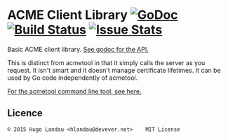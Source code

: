 # ACME Client Library [![GoDoc](https://godoc.org/github.com/hlandau/acme/acmeapi?status.svg)](https://godoc.org/github.com/hlandau/acme/acmeapi) [![Build Status](https://travis-ci.org/hlandau/acme.svg?branch=master)](https://travis-ci.org/hlandau/acme) [![Issue Stats](http://issuestats.com/github/hlandau/acme/badge/issue)](http://issuestats.com/github/hlandau/acme)

Basic ACME client library. [See godoc for the
API.](https://godoc.org/github.com/hlandau/acme/acmeapi)

This is distinct from acmetool in that it simply calls the server as you
request. It isn't smart and it doesn't manage certificate lifetimes. It can
be used by Go code independently of acmetool.

[For the acmetool command line tool, see
here.](https://github.com/hlandau/acme)

## Licence

    © 2015 Hugo Landau <hlandau@devever.net>    MIT License

